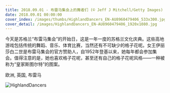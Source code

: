 ```yaml
---
title: 2018.09.01 - 布雷马集会上的舞者们 (© Jeff J Mitchell/Getty Images)
date: 2018.09.01 00:00:00
cover_index: /images/thumbs/HighlandDancers_EN-AU8960479406_533x300.jpg
cover_detail: /images/HighlandDancers_EN-AU8960479406_1920x1080.jpg
---
```


今天是苏格兰“布雷马集会”的开始日，这是一年一度的苏格兰文化庆典。这些高地游戏包括传统的舞蹈、音乐、体育比赛，当然还有不可缺少的格子花呢。女王伊丽莎白二世是布雷马集会的官方赞助人，自1952年登基以来，她每年都会参加集会。值得注意的是，她也喜欢格子花呢，甚至还有自己的格子花呢风格——一种被称为“皇家斯图尔特”的图案。

欧洲, 英国, 布雷马

![HighlandDancers](/images/HighlandDancers_EN-AU8960479406_1920x1080.jpg)
